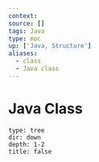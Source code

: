 ```yaml
---
context:
source: []
tags: Java
type: moc
up: ['Java, Structure']
aliases:
  - class
  - Java class
---
```


# Java Class

```breadcrumbs
type: tree
dir: down
depth: 1-2
title: false
```
